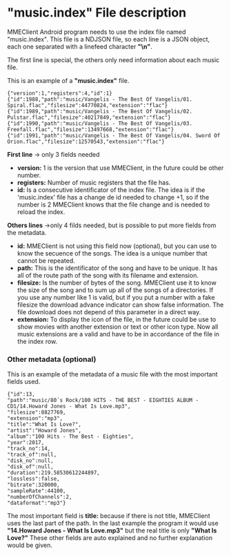 # "music.index" File description #

MMEClient Android program needs to use the index file named "music.index". This file is a NDJSON file, so each line is a JSON object, each one separated with a linefeed character **"\n"**.

The first line is special, the others only need information about each music file.

This is an example of a **"music.index"** file.

    {"version":1,"registers":4,"id":1}
    {"id":1988,"path":"music/Vangelis - The Best Of Vangelis/01. Spiral.flac","filesize":44770824,"extension":"flac"}
    {"id":1989,"path":"music/Vangelis - The Best Of Vangelis/02. Pulstar.flac","filesize":40217849,"extension":"flac"}
    {"id":1990,"path":"music/Vangelis - The Best Of Vangelis/03. Freefall.flac","filesize":13497668,"extension":"flac"}
    {"id":1991,"path":"music/Vangelis - The Best Of Vangelis/04. Sword Of Orion.flac","filesize":12570543,"extension":"flac"}

**First line** -> only 3 fields needed
- **version:** 1 is the version that use MMEClient, in the future could be other number.
- **registers:** Number of music registers that the file has.
- **id:** Is a consecutive identificator of the index file. The idea is if the 'music.index' file has a change de id needed to change +1, so if the number is 2 MMEClient knows that the file change and is needed to reload the index.

**Others lines** ->only 4 filds needed, but is possible to put more fields from the metadata.
- **id:** MMEClient is not using this field now (optional), but you can use to know the secuence of the songs. The idea is a unique number that cannot be repeated.
- **path:** This is the identificator of the song and have to be unique. It has all of the route path of the song with its filename and extension.
- **filesize:** Is the number of bytes of the song. MMEClient use it to know the size of the song and to sum up all of the songs of a directories. If you use any number like 1 is valid, but if you put a number with a fake filesize the download advance indicator can show false information. The file download does not depend of this parameter in a direct way.
- **extension:** To display the icon of the file, in the future could be use to show movies with another extension or text or other icon type. Now all music extensions are a valid and have to be in accordance of the file in the index row.


### Other metadata (optional) ###

This is an example of the metadata of a music file with the most important fields used.

    {"id":13,
    "path":"music/80´s Rock/100 HITS - THE BEST - EIGHTIES ALBUM - CD1/14.Howard Jones - What Is Love.mp3",
    "filesize":8827769,
    "extension":"mp3",
    "title":"What Is Love?",
    "artist":"Howard Jones",
    "album":"100 Hits - The Best - Eighties",
    "year":2017,
    "track_no":14,
    "track_of":null,
    "disk_no":null,
    "disk_of":null,
    "duration":219.58530612244897,
    "lossless":false,
    "bitrate":320000,
    "sampleRate":44100,
    "numberOfChannels":2,
    "dataformat":"mp3"}

The most important field is **title:** because if there is not title, MMEClient uses the last part of the path. In the last example the program it would use **"14.Howard Jones - What Is Love.mp3"** but the real title is only **"What Is Love?"**
These other fields are auto explained and no further explanation would be given.

